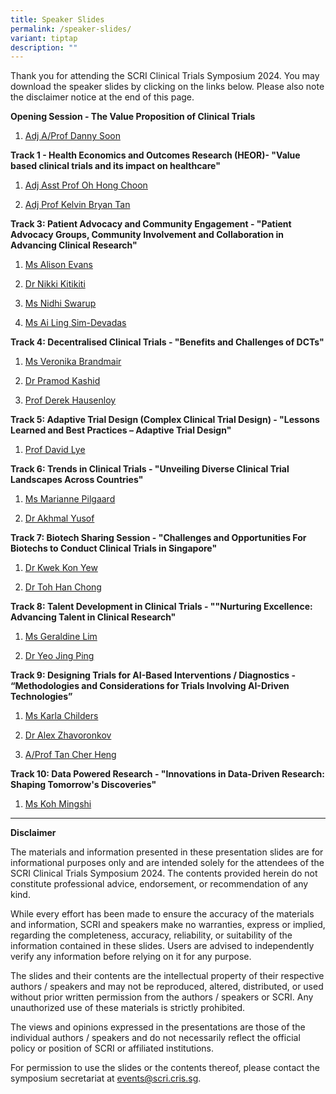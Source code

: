 ```yaml
---
title: Speaker Slides
permalink: /speaker-slides/
variant: tiptap
description: ""
---
```

<p>Thank you for attending the SCRI Clinical Trials Symposium 2024. You may
download the speaker slides by clicking on the links below. Please also
note the disclaimer notice at the end of this page.</p>
<p></p>
<p><strong>Opening Session - The Value Proposition of Clinical Trials</strong>
</p>
<ol data-tight="true" class="tight">
<li>
<p><a href="/files/Danny_Soon_Value_Proposition_of_Clinical_Trials.pdf" rel="noopener noreferrer nofollow" target="_blank">Adj A/Prof Danny Soon</a>
</p>
</li>
</ol>
<p><strong>Track 1 - Health Economics and Outcomes Research (HEOR)- "Value based clinical trials and its impact on healthcare"</strong>
</p>
<ol data-tight="true" class="tight">
<li>
<p><a href="/files/Track_1_Oh_Hong_Choon___CEA_ClinicalTrialsSCRI_Symposium_2024.pdf" class="speaker-name text-ellipsis" rel="noopener" target="_blank"><u>Adj Asst Prof Oh Hong Choon</u></a>
</p>
</li>
<li>
<p><a href="/files/Track_1_Kelvin_Bryan_Tan___CEA_ClinicalTrialsSCRI_Symposium_2024.pdf" class="speaker-name text-ellipsis" rel="noopener" target="_blank">Adj Prof Kelvin Bryan Tan</a>
</p>
</li>
</ol>
<p><strong>Track 3: Patient Advocacy and Community Engagement - "Patient Advocacy Groups, Community Involvement and Collaboration in Advancing Clinical Research"</strong>
</p>
<ol data-tight="true" class="tight">
<li>
<p><a href="/files/Track_3_Alison_Evans_SCRI_conference.pdf" rel="noopener noreferrer nofollow" target="_blank">Ms Alison Evans</a>
</p>
</li>
<li>
<p><a href="/files/Track_3_Nikki_Kitikiti__SCRI_Symposium_2024_Version_for_distribution.pdf" rel="noopener noreferrer nofollow" target="_blank">Dr Nikki Kitikiti</a>
</p>
</li>
<li>
<p><a href="/files/Track_3___Nidhi_SWARUP_SCRI_CT_SYMPOSIUM_30_July_2024.pdf" rel="noopener noreferrer nofollow" target="_blank">Ms Nidhi Swarup</a>
</p>
</li>
<li>
<p><a href="/files/Track_3_AiLing_Sim_Devadas.pdf" rel="noopener noreferrer nofollow" target="_blank">Ms Ai Ling Sim-Devadas</a>
</p>
</li>
</ol>
<p><strong>Track 4: Decentralised Clinical Trials - "Benefits and Challenges of DCTs"</strong>
</p>
<ol data-tight="true" class="tight">
<li>
<p><a href="/files/Track_4_Veronika_Brandmir___SCRI_Symposium_2024.pdf" rel="noopener noreferrer nofollow" target="_blank">Ms Veronika Brandmair</a>
</p>
</li>
<li>
<p><a href="/files/Track_4_Pramod_Kashid_DCT_24JUL2024.pdf" rel="noopener noreferrer nofollow" target="_blank">Dr Pramod Kashid</a>
</p>
</li>
<li>
<p><a href="/files/Track_4_Derek_Hausenloy.pdf" rel="noopener noreferrer nofollow" target="_blank">Prof Derek Hausenloy</a>
</p>
</li>
</ol>
<p><strong>Track 5: Adaptive Trial Design (Complex Clinical Trial Design) - "Lessons Learned and Best Practices – Adaptive Trial Design"</strong>
</p>
<ol data-tight="true" class="tight">
<li>
<p><a href="/files/Track_5_DavidLye_Presentation.pdf" rel="noopener noreferrer nofollow" target="_blank">Prof David Lye</a>
</p>
</li>
</ol>
<p><strong>Track 6: Trends in Clinical Trials - "Unveiling Diverse Clinical Trial Landscapes Across Countries"</strong>
</p>
<ol data-tight="true" class="tight">
<li>
<p><a href="/files/Track_6_Marianne_Pilgaard___Trial_Nation.pdf" rel="noopener noreferrer nofollow" target="_blank">Ms Marianne Pilgaard</a>
</p>
</li>
<li>
<p><a href="/files/Track_6_Akhmal_Yusof_SCRI.pdf" rel="noopener noreferrer nofollow" target="_blank">Dr Akhmal Yusof</a>
</p>
</li>
</ol>
<p><strong>Track 7: Biotech Sharing Session - "Challenges and Opportunities For Biotechs to Conduct Clinical Trials in Singapore"</strong>
</p>
<ol data-tight="true" class="tight">
<li>
<p><a href="/files/Track_7_Kwek_Kon_Yew__SCRI_HummingbirdBio.pdf" rel="noopener noreferrer nofollow" target="_blank">Dr Kwek Kon Yew</a>
</p>
</li>
<li>
<p><a href="/files/Track_7_Toh_Han_Chong___CRIS_Clinical_Trials_25th_July_2024.pdf" rel="noopener noreferrer nofollow" target="_blank">Dr Toh Han Chong</a>
</p>
</li>
</ol>
<p><strong>Track 8: Talent Development in Clinical Trials - ""Nurturing Excellence: Advancing Talent in Clinical Research"</strong>
</p>
<ol data-tight="true" class="tight">
<li>
<p><a href="/files/Track_8_Geraldine_Lim_SA.pdf" rel="noopener noreferrer nofollow" target="_blank">Ms Geraldine Lim</a>
</p>
</li>
<li>
<p><a href="/files/Track_8_Yeo_JingPing_30072024.pdf" rel="noopener noreferrer nofollow" target="_blank">Dr Yeo Jing Ping</a>
</p>
</li>
</ol>
<p><strong>Track 9: Designing Trials for AI-Based Interventions / Diagnostics - “Methodologies and Considerations for Trials Involving AI-Driven Technologies”</strong>
</p>
<ol data-tight="true" class="tight">
<li>
<p><a href="/files/Track_9_Karla_Childers_Presentation.pdf" rel="noopener noreferrer nofollow" target="_blank">Ms Karla Childers</a>
</p>
</li>
<li>
<p><a href="/files/Track_9___Zhavoronkov_15_min_Clinical_Trials_2024.pdf" rel="noopener noreferrer nofollow" target="_blank">Dr Alex Zhavoronkov</a>
</p>
</li>
<li>
<p><a href="/files/Track_9_Tan_Cher_Heng___Clinical_trials_in_Diagnostic_AI.pdf" rel="noopener noreferrer nofollow" target="_blank">A/Prof Tan Cher Heng</a>
</p>
</li>
</ol>
<p><strong>Track 10: Data Powered Research - "Innovations in Data-Driven Research: Shaping Tomorrow's Discoveries"</strong>
</p>
<ol data-tight="true" class="tight">
<li>
<p><a href="/files/Track_10_SCRI_Symposium_TRUST_Koh_Mingshi.pdf" rel="noopener noreferrer nofollow" target="_blank">Ms Koh Mingshi</a>
</p>
</li>
</ol>
<p></p>
<hr>
<p></p>
<p><strong>Disclaimer</strong>
</p>
<p>The materials and information presented in these presentation slides are
for informational purposes only and are intended solely for the attendees
of the SCRI Clinical Trials Symposium 2024. The contents provided herein
do not constitute professional advice, endorsement, or recommendation of
any kind.</p>
<p>While every effort has been made to ensure the accuracy of the materials
and information, SCRI and speakers make no warranties, express or implied,
regarding the completeness, accuracy, reliability, or suitability of the
information contained in these slides. Users are advised to independently
verify any information before relying on it for any purpose.</p>
<p>The slides and their contents are the intellectual property of their respective
authors / speakers and may not be reproduced, altered, distributed, or
used without prior written permission from the authors / speakers or SCRI.
Any unauthorized use of these materials is strictly prohibited.</p>
<p>The views and opinions expressed in the presentations are those of the
individual authors / speakers and do not necessarily reflect the official
policy or position of SCRI or affiliated institutions.</p>
<p>For permission to use the slides or the contents thereof, please contact
the symposium secretariat at <a href="mailto:events@scri.cris.sg" rel="noopener noreferrer nofollow" target="_blank">events@scri.cris.sg</a>.</p>
<p></p>
